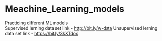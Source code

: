 # Meachine_Learning_models

Practicing different ML models  
Supervised lerning data set link -  http://bit.ly/w-data
Unsupervised lerning data set link -  https://bit.ly/3kXTdox
